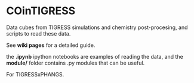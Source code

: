 # COinTIGRESS

Data cubes from TIGRESS simulations and chemistry post-procesing, and scripts
to read these data.

See **wiki pages** for a detailed guide.

the **.ipynb** ipython notebooks are examples of reading the data, and the **module/** folder
contains .py modules that can be useful.

For TIGRESSxPHANGS.
